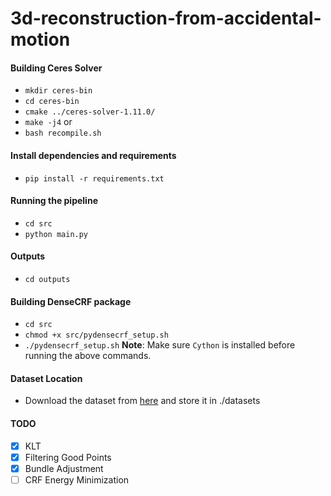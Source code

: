# 3d-reconstruction-from-accidental-motion

#### Building Ceres Solver
- `mkdir ceres-bin`
- `cd ceres-bin`
- `cmake ../ceres-solver-1.11.0/`
- `make -j4`
or 
- `bash recompile.sh`

#### Install dependencies and requirements
- `pip install -r requirements.txt`

#### Running the pipeline
- `cd src`
- `python main.py`

#### Outputs 
- `cd outputs`

#### Building DenseCRF package
- `cd src`
- `chmod +x src/pydensecrf_setup.sh`
- `./pydensecrf_setup.sh`
**Note**: Make sure `Cython` is installed before running the above commands.

#### Dataset Location
- Download the dataset from [here](https://umich.box.com/shared/static/bnqgx0an4v1b0ioq80sejb7rfiuku8iy.zip) and store it in ./datasets

#### TODO
- [x] KLT
- [x] Filtering Good Points
- [x] Bundle Adjustment
- [ ] CRF Energy Minimization
